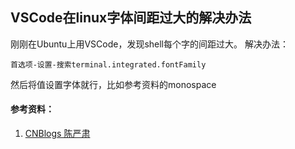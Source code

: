 ## VSCode在linux字体间距过大的解决办法 ##

刚刚在Ubuntu上用VSCode，发现shell每个字的间距过大。
解决办法：
```
首选项-设置-搜索terminal.integrated.fontFamily
```
然后将值设置字体就行，比如参考资料的monospace

#### 参考资料： ####
1. [CNBlogs 陈严肃](https://www.cnblogs.com/chenyansu/p/8641824.html)